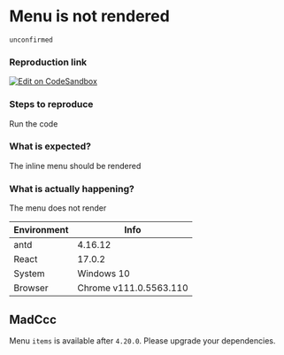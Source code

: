 # Menu is not rendered

`unconfirmed`

### Reproduction link

[![Edit on CodeSandbox](https://codesandbox.io/static/img/play-codesandbox.svg)](https://codesandbox.io/s/collapsed-inline-menu-antd-4-24-8-forked-wyzs9h?file=/demo.js)

### Steps to reproduce

Run the code

### What is expected?

The inline menu should be rendered

### What is actually happening?

The menu does not render

| Environment | Info                   |
| ----------- | ---------------------- |
| antd        | 4.16.12                |
| React       | 17.0.2                 |
| System      | Windows 10             |
| Browser     | Chrome v111.0.5563.110 |

<!-- generated by ant-design-issue-helper. DO NOT REMOVE -->

## MadCcc

Menu `items` is available after `4.20.0`. Please upgrade your dependencies.
